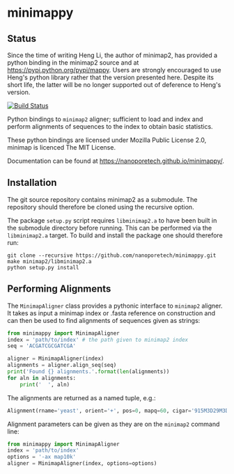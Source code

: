 minimappy
=========

Status
------

Since the time of writing Heng Li, the author of minimap2, has provided a
python binding in the minimap2 source and at https://pypi.python.org/pypi/mappy.
Users are strongly encouraged to use Heng's python library rather that
the version presented here. Despite its short life, the latter will be no
longer supported out of deference to Heng's version.


[![Build Status](https://travis-ci.org/nanoporetech/minimappy.svg?branch=master)](https://travis-ci.org/nanoporetech/minimappy)

Python bindings to `minimap2` aligner; sufficient to load and index and perform
alignments of sequences to the index to obtain basic statistics.

These python bindings are licensed under Mozilla Public License 2.0, minimap is
licenced The MIT License.

Documentation can be found at https://nanoporetech.github.io/minimappy/.

Installation
------------

The git source repository contains minimap2 as a submodule. The repository
should therefore be cloned using the recursive option.

The package `setup.py` script requires `libminimap2.a` to have been built in the
submodule directory before running. This can be performed via the `libminimap2.a`
target. To build and install the package one should
therefore run:

    git clone --recursive https://github.com/nanoporetech/minimappy.git
    make minimap2/libminimap2.a 
    python setup.py install


Performing Alignments
---------------------

The `MinimapAligner` class provides a pythonic interface to `minimap2` aligner.
It takes as input a minimap index or .fasta reference on construction and can
then be used to find alignments of sequences given as strings:

```python
from minimappy import MinimapAligner
index = 'path/to/index' # the path given to minimap2 index
seq = 'ACGATCGCGATCGA'

aligner = MinimapAligner(index)
alignments = aligner.align_seq(seq)
print('Found {} alignments.'.format(len(alignments))
for aln in alignments:
    print('  ', aln)
```

The alignments are returned as a named tuple, e.g.:

```python
Alignment(rname='yeast', orient='+', pos=0, mapq=60, cigar='915M3D29M3D27M3D13M', NM=12, flags=0)
```

Alignment parameters can be given as they are on the `minimap2` command line:

```python
from minimappy import MinimapAligner
index = 'path/to/index'
options = '-ax map10k'
aligner = MinimapAligner(index, options=options)
```

